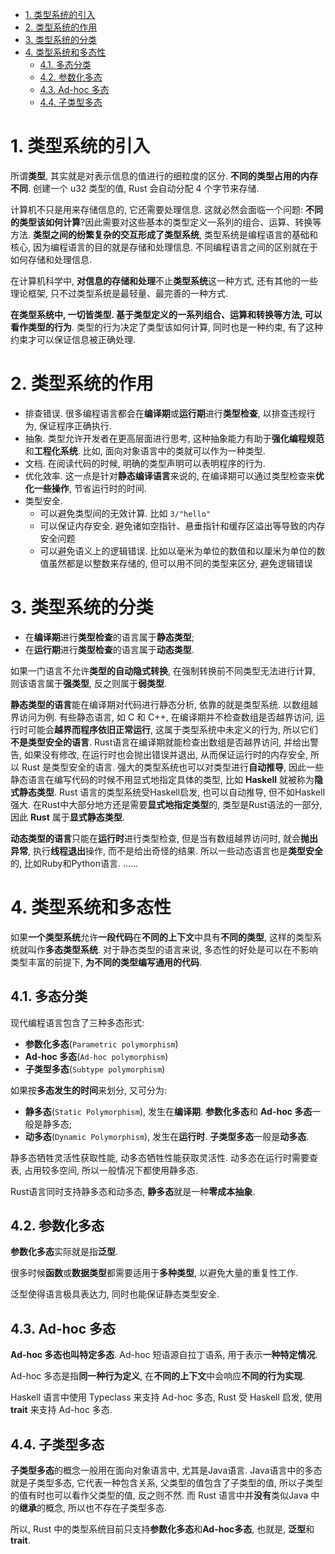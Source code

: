 
<!-- @import "[TOC]" {cmd="toc" depthFrom=1 depthTo=6 orderedList=false} -->

<!-- code_chunk_output -->

- [1. 类型系统的引入](#1-类型系统的引入)
- [2. 类型系统的作用](#2-类型系统的作用)
- [3. 类型系统的分类](#3-类型系统的分类)
- [4. 类型系统和多态性](#4-类型系统和多态性)
  - [4.1. 多态分类](#41-多态分类)
  - [4.2. 参数化多态](#42-参数化多态)
  - [4.3. Ad-hoc 多态](#43-ad-hoc-多态)
  - [4.4. 子类型多态](#44-子类型多态)

<!-- /code_chunk_output -->

# 1. 类型系统的引入

所谓**类型**, 其实就是对表示信息的值进行的细粒度的区分. **不同的类型占用的内存不同**. 创建一个 u32 类型的值, Rust 会自动分配 4 个字节来存储.

计算机不只是用来存储信息的, 它还需要处理信息. 这就必然会面临一个问题: **不同的类型该如何计算**?因此需要对这些基本的类型定义一系列的组合、运算、转换等方法. **类型之间的纷繁复杂的交互形成了类型系统**, 类型系统是编程语言的基础和核心, 因为编程语言的目的就是存储和处理信息. 不同编程语言之间的区别就在于如何存储和处理信息.

在计算机科学中, **对信息的存储和处理**不止**类型系统**这一种方式, 还有其他的一些理论框架, 只不过类型系统是最轻量、最完善的一种方式. 

**在类型系统中, 一切皆类型. 基于类型定义的一系列组合、运算和转换等方法, 可以看作类型的行为**. 类型的行为决定了类型该如何计算, 同时也是一种约束, 有了这种约束才可以保证信息被正确处理.

# 2. 类型系统的作用

* 排查错误. 很多编程语言都会在**编译期**或**运行期**进行**类型检查**, 以排查违规行为, 保证程序正确执行.
* 抽象. 类型允许开发者在更高层面进行思考, 这种抽象能力有助于**强化编程规范**和**工程化系统**. 比如, 面向对象语言中的类就可以作为一种类型. 
* 文档. 在阅读代码的时候, 明确的类型声明可以表明程序的行为.
* 优化效率. 这一点是针对**静态编译语言**来说的, 在编译期可以通过类型检查来**优化一些操作**, 节省运行时的时间. 
* 类型安全.
  * 可以避免类型间的无效计算. 比如 `3/"hello"`
  * 可以保证内存安全. 避免诸如空指针、悬垂指针和缓存区溢出等导致的内存安全问题
  * 可以避免语义上的逻辑错误. 比如以毫米为单位的数值和以厘米为单位的数值虽然都是以整数来存储的, 但可以用不同的类型来区分, 避免逻辑错误

# 3. 类型系统的分类

* 在**编译期**进行**类型检查**的语言属于**静态类型**;
* 在**运行期**进行**类型检查**的语言属于**动态类型**.

如果一门语言不允许**类型的自动隐式转换**, 在强制转换前不同类型无法进行计算, 则该语言属于**强类型**, 反之则属于**弱类型**.

**静态类型的语言**能在编译期对代码进行静态分析, 依靠的就是类型系统. 以数组越界访问为例. 有些静态语言, 如 C 和 C++, 在编译期并不检查数组是否越界访问, 运行时可能会**越界而程序依旧正常运行**, 这属于类型系统中未定义的行为, 所以它们**不是类型安全的语言**. Rust语言在编译期就能检查出数组是否越界访问, 并给出警告, 如果没有修改, 在运行时也会抛出错误并退出, 从而保证运行时的内存安全, 所以 Rust 是类型安全的语言. 强大的类型系统也可以对类型进行**自动推导**, 因此一些静态语言在编写代码的时候不用显式地指定具体的类型, 比如 **Haskell** 就被称为**隐式静态类型**. Rust 语言的类型系统受Haskell启发, 也可以自动推导, 但不如Haskell强大. 在Rust中大部分地方还是需要**显式地指定类型**的, 类型是Rust语法的一部分, 因此 **Rust** 属于**显式静态类型**. 

**动态类型的语言**只能在**运行时**进行类型检查, 但是当有数组越界访问时, 就会**抛出异常**, 执行**线程退出**操作, 而不是给出奇怪的结果. 所以一些动态语言也是**类型安全**的, 比如Ruby和Python语言. ......

# 4. 类型系统和多态性

如果**一个类型系统**允许**一段代码**在**不同的上下文**中具有**不同的类型**, 这样的类型系统就叫作**多态类型系统**. 对于静态类型的语言来说, 多态性的好处是可以在不影响类型丰富的前提下, **为不同的类型编写通用的代码**. 

## 4.1. 多态分类

现代编程语言包含了三种多态形式: 
* **参数化多态**(`Parametric polymorphism`)
* **Ad-hoc 多态**(`Ad-hoc polymorphism`)
* **子类型多态**(`Subtype polymorphism`)

如果按**多态发生的时间**来划分, 又可分为:

* **静多态**(`Static Polymorphism`), 发生在**编译期**. **参数化多态**和 **Ad-hoc 多态**一般是静多态;
* **动多态**(`Dynamic Polymorphism`), 发生在**运行时**. **子类型多态**一般是**动多态**.

静多态牺牲灵活性获取性能, 动多态牺牲性能获取灵活性. 动多态在运行时需要查表, 占用较多空间, 所以一般情况下都使用静多态.

Rust语言同时支持静多态和动多态, **静多态**就是一种**零成本抽象**. 

## 4.2. 参数化多态

**参数化多态**实际就是指**泛型**.

很多时候**函数**或**数据类型**都需要适用于**多种类型**, 以避免大量的重复性工作.

泛型使得语言极具表达力, 同时也能保证静态类型安全. 

## 4.3. Ad-hoc 多态

**Ad-hoc 多态也叫特定多态**. Ad-hoc 短语源自拉丁语系, 用于表示**一种特定情况**.

Ad-hoc 多态是指**同一种行为定义**, 在**不同的上下文**中会响应**不同的行为实现**. 

Haskell 语言中使用 Typeclass 来支持 Ad-hoc 多态, Rust 受 Haskell 启发, 使用 **trait** 来支持 Ad-hoc 多态.

## 4.4. 子类型多态

**子类型多态**的概念一般用在面向对象语言中, 尤其是Java语言. Java语言中的多态就是子类型多态, 它代表一种包含关系, 父类型的值包含了子类型的值, 所以子类型的值有时也可以看作父类型的值, 反之则不然. 而 Rust 语言中并**没有**类似Java 中的**继承**的概念, 所以也不存在子类型多态. 

所以, Rust 中的类型系统目前只支持**参数化多态**和**Ad-hoc多态**, 也就是, **泛型**和**trait**. 